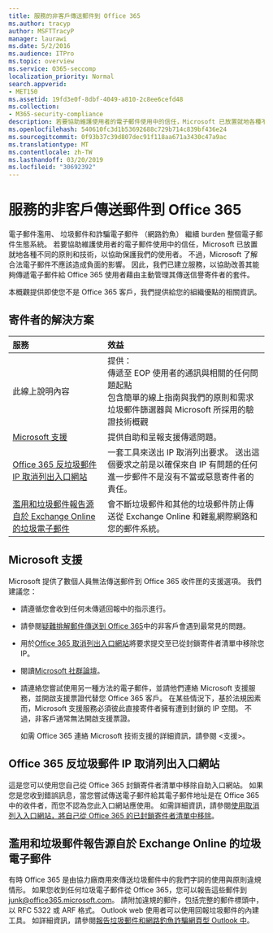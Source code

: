 ```yaml
---
title: 服務的非客戶傳送郵件到 Office 365
ms.author: tracyp
author: MSFTTracyP
manager: laurawi
ms.date: 5/2/2016
ms.audience: ITPro
ms.topic: overview
ms.service: O365-seccomp
localization_priority: Normal
search.appverid:
- MET150
ms.assetid: 19fd3e0f-8dbf-4049-a810-2c8ee6cefd48
ms.collection:
- M365-security-compliance
description: 若要協助維護使用者的電子郵件使用中的信任，Microsoft 已放置就地各種不同的原則和技術，以協助保護我們的使用者。
ms.openlocfilehash: 540610fc3d1b53692688c729b714c839bf436e24
ms.sourcegitcommit: 0f93b37c39d807dec91f118aa671a3430c47a9ac
ms.translationtype: MT
ms.contentlocale: zh-TW
ms.lasthandoff: 03/20/2019
ms.locfileid: "30692392"
---
```

# <a name="services-for-non-customers-sending-mail-to-office-365"></a>服務的非客戶傳送郵件到 Office 365
  
電子郵件濫用、 垃圾郵件和詐騙電子郵件 （網路釣魚） 繼續 burden 整個電子郵件生態系統。 若要協助維護使用者的電子郵件使用中的信任，Microsoft 已放置就地各種不同的原則和技術，以協助保護我們的使用者。 不過，Microsoft 了解合法電子郵件不應該造成負面的影響。 因此，我們已建立服務，以協助改善其能夠傳遞電子郵件給 Office 365 使用者藉由主動管理其傳送信譽寄件者的套件。
  
本概觀提供即使您不是 Office 365 客戶，我們提供給您的組織優點的相關資訊。
  
## <a name="sender-solutions"></a>寄件者的解決方案
<a name="sectionSection0"> </a>

|**服務**|**效益**|
|:-----|:-----|
|此線上說明內容  <br/> | 提供：  <br/>  傳遞至 EOP 使用者的通訊與相關的任何問題起點  <br/>  包含簡單的線上指南與我們的原則和需求  <br/>  垃圾郵件篩選器與 Microsoft 所採用的驗證技術概觀  <br/> |
|[Microsoft 支援](services-for-non-customers.md#AboutSupport) <br/> |提供自助和呈報支援傳遞問題。  <br/> |
|[Office 365 反垃圾郵件 IP 取消列出入口網站](services-for-non-customers.md#DelistPortal) <br/> |一套工具來送出 IP 取消列出要求。 送出這個要求之前是以確保來自 IP 有問題的任何進一步郵件不是沒有不當或惡意寄件者的責任。  <br/> |
|[濫用和垃圾郵件報告源自於 Exchange Online 的垃圾電子郵件](services-for-non-customers.md#ReportOurJunk) <br/> |會不斷垃圾郵件和其他的垃圾郵件防止傳送從 Exchange Online 和雜亂網際網路和您的郵件系統。  <br/> |
   
## <a name="microsoft-support"></a>Microsoft 支援
<a name="AboutSupport"> </a>

Microsoft 提供了數個人員無法傳送郵件到 Office 365 收件匣的支援選項。 我們建議您：
  
- 請遵循您會收到任何未傳遞回報中的指示進行。
    
- 請參閱[疑難排解郵件傳送到 Office 365](troubleshooting-mail-sent-to-office-365.md)中的非客戶會遇到最常見的問題。
    
- 用於[Office 365 取消列出入口網站](https://sender.office.com)將要求提交至已從封鎖寄件者清單中移除您 IP。 
    
- 閱讀[Microsoft 社群論壇](https://community.office365.com/en-us/f/)。
    
- 請連絡您嘗試使用另一種方法的電子郵件，並請他們連絡 Microsoft 支援服務，並開啟支援票證代替您 Office 365 客戶。 在某些情況下，基於法規因素而，Microsoft 支援服務必須彼此直接寄件者擁有遭到封鎖的 IP 空間。 不過，非客戶通常無法開啟支援票證。
    
     如需 Office 365 連絡 Microsoft 技術支援的詳細資訊，請參閱 <<c0>支援>。
    
## <a name="office-365-anti-spam-ip-delist-portal"></a>Office 365 反垃圾郵件 IP 取消列出入口網站
<a name="DelistPortal"> </a>

這是您可以使用您自己從 Office 365 封鎖寄件者清單中移除自助入口網站。 如果您是您收到錯誤訊息，當您嘗試傳送電子郵件給其電子郵件地址是在 Office 365 中的收件者，而您不認為您此入口網站應使用。 如需詳細資訊，請參閱[使用取消列入入口網站，將自己從 Office 365 的已封鎖寄件者清單中移除](use-the-delist-portal-to-remove-yourself-from-the-office-365-blocked-senders-lis.md)。
  
## <a name="abuse-and-spam-reporting-for-junk-email-originating-from-exchange-online"></a>濫用和垃圾郵件報告源自於 Exchange Online 的垃圾電子郵件
<a name="ReportOurJunk"> </a>

有時 Office 365 是由協力廠商用來傳送垃圾郵件中的我們字詞的使用與原則違規情形。 如果您收到任何垃圾電子郵件從 Office 365，您可以報告這些郵件到[junk@office365.microsoft.com](mailto:junk@office365.microsoft.com)。 請附加違規的郵件，包括完整的郵件標頭中，以 RFC 5322 或 ARF 格式。 Outlook web 使用者可以使用回報垃圾郵件的內建工具。 如詳細資訊，請參閱[報告垃圾郵件和網路釣魚詐騙網頁型 Outlook 中](report-junk-email-and-phishing-scams-in-outlook-on-the-web-eop.md)。
  

